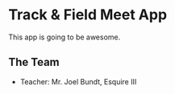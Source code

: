 # Track & Field Meet App

This app is going to be awesome.

## The Team

- Teacher: Mr. Joel Bundt, Esquire III
